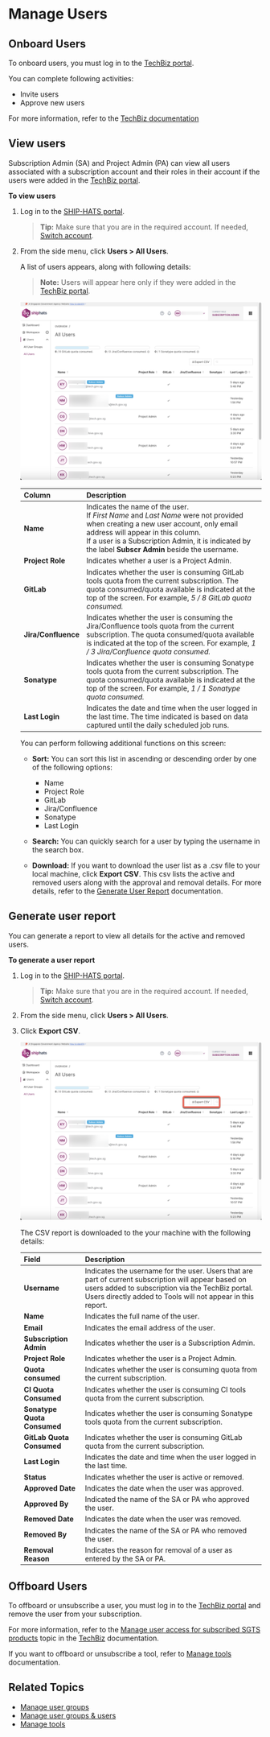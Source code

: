 # Manage Users



## Onboard Users

To onboard users, you must log in to the [TechBiz portal](https://portal.techbiz.suite.gov.sg/). 

You can complete following activities:
- Invite users
- Approve new users

For more information, refer to the [TechBiz documentation](https://docs.developer.tech.gov.sg/docs/techbiz-documentation/invite-users)

## View users

Subscription Admin (SA) and Project Admin (PA) can view all users associated with a subscription account and their roles in their account if the users were added in the [TechBiz portal](https://portal.techbiz.suite.gov.sg/).

**To view users**

1. Log in to the [SHIP-HATS portal](https://portal.ship.gov.sg/).  

   > **Tip:** Make sure that you are in the required account. If needed, [Switch account](manage-account).

1. From the side menu, click **Users > All Users**.  

   A list of users appears, along with following details:

   >**Note:** Users will appear here only if they were added in the [TechBiz portal](https://portal.techbiz.suite.gov.sg/).

   ![View all users](./images/users-all.png)

   |Column|Description|
   |---|---|
   **Name**|Indicates the name of the user. <br>If *First Name* and *Last Name* were not provided when creating a new user account, only email address will appear in this column.<br>If a user is a Subscription Admin, it is indicated by the label **Subscr Admin** beside the username.
   **Project Role**|Indicates whether a user is a Project Admin.
   **GitLab**|Indicates whether the user is consuming GitLab tools quota from the current subscription. The quota consumed/quota available is indicated at the top of the screen. For example, *5 / 8 GitLab quota consumed.* 
   **Jira/Confluence**| Indicates whether the user is consuming the Jira/Confluence tools quota from the current subscription. The quota consumed/quota available is indicated at the top of the screen. For example, *1 / 3 Jira/Confluence quota consumed.*
   **Sonatype**|Indicates whether the user is consuming Sonatype tools quota from the current subscription. The quota consumed/quota available is indicated at the top of the screen. For example, *1 / 1 Sonatype quota consumed.*
   **Last Login**|Indicates the date and time when the user logged in the last time. The time indicated is based on data captured until the daily scheduled job runs.

   <!--
   **Quota consumed**|Indicates whether the user is consuming quota from the current subscription. <ul><li>If user is not consuming quota of the subscription, a tag **free user**, appears beside the name. When you hover over the tag, you can view the billing subscription under which the quota is being consumed.</li></ul>   
   **Action**|Enables you to [Manage access](#manage-access) and [Remove User](#remove-users).
   -->

   You can perform following additional functions on this screen:
   - **Sort:** You can sort this list in ascending or descending order by one of the following options:
      - Name
      - Project Role
      - GitLab
      - Jira/Confluence
      - Sonatype
      - Last Login
    - **Search:** You can quickly search for a user by typing the username in the search box.

    - **Download:** If you want to download the user list as a .csv file to your local machine, click **Export CSV**. This csv lists the active and removed users along with the approval and removal details. For more details, refer to the [Generate User Report](#generate-user-report) documentation.


## Generate user report
You can generate a report to view all details for the active and removed users.

**To generate a user report**

1. Log in to the [SHIP-HATS portal](https://portal.ship.gov.sg/).   
   
   >**Tip:** Make sure that you are in the required account. If needed, [Switch account](manage-account).

1. From the side menu, click **Users > All Users**.

1. Click **Export CSV**.  

   ![Export CSV](./images/users-all-export-csv.png)

   The CSV report is downloaded to the your machine with the following details:

   |Field|Description|
   |---|---|
   **Username**|Indicates the username for the user. Users that are part of current subscription will appear based on users added to subscription via the TechBiz portal. Users directly added to Tools will not appear in this report.
   **Name**|Indicates the full name of the user.
   **Email**|Indicates the email address of the user.
   **Subscription Admin**|Indicates whether the user is a Subscription Admin. 
   **Project Role**|Indicates whether the user is a Project Admin.
   **Quota consumed**|Indicates whether the user is consuming quota from the current subscription.  
   **CI Quota Consumed**|Indicates whether the user is consuming CI tools quota from the current subscription. 
   **Sonatype Quota Consumed**|Indicates whether the user is consuming Sonatype tools quota from the current subscription. 
   **GitLab Quota Consumed**|Indicates whether the user is consuming GitLab quota from the current subscription. 
   **Last Login**|Indicates the date and time when the user logged in the last time.
   **Status**|Indicates whether the user is active or removed.
   **Approved Date**|Indicates the date when the user was approved.
   **Approved By**|Indicated the name of the SA or PA who approved the user.
   **Removed Date**| Indicates the date when the user was removed.
   **Removed By**|Indicates the name of the SA or PA who removed the user.
   **Removal Reason**|Indicates the reason for removal of a user as entered by the SA or PA.


## Offboard Users

To offboard or unsubscribe a user, you must log in to the [TechBiz portal](https://portal.techbiz.suite.gov.sg/) and remove the user from your subscription. 

For more information, refer to the [Manage user access for subscribed SGTS products](https://docs.developer.tech.gov.sg/docs/techbiz-documentation/manage-user-access-subscribed-sgts-products) topic in the [TechBiz](https://docs.developer.tech.gov.sg/docs/techbiz-documentation/) documentation. 

If you want to offboard or unsubscribe a tool, refer to [Manage tools](manage-tools) documentation. 

## Related Topics

- [Manage user groups](manage-user-groups)
- [Manage user groups & users](manage-user-groups-and-users) 
- [Manage tools](manage-tools)



<!--

## Manage access

### To manage access for a user

1. Log in to the [SHIP-HATS portal](https://portal.ship.gov.sg/).   
   Make sure that you are in the required account. If needed, refer to [Switch account](manage-account).

1. From the side menu, click **Users > All Users**.
1. Search for the user whose access you want to manage. 
1. From the **Action** column, click ![3 dots](./images/3_dot.png) corresponding to the user.  
1. Select **Manage Access**, and then select the tools that you want to enable for the user. Following options are available: 
   - **CI tools:** Select this option if the user is required to have access to Jira, Confluence, Bitbucket, Bamboo, pCloudy, SonarQube, Fortify SCA & WebInspect, Fortify on Demand, and Prisma Cloud services.
   - **SonaType tools:** Select this option if the user is required to have access to Nexus IQ and Nexus Repo Scan services.

1. Click **Proceed**.  
   A confirmation message appears, indicating that the user will receive an email regarding the change. 

   >**Notes:**
   >- You will be able to update access only if the numbers of users align with the approved tools quota for the users.
   >- The Proceed button is enabled only when there is a change to the existing selection.
   >- A PA or SA user will be able to update their own access.
   >- You will not be able to proceed if both the options are cleared.



## Reactivate users

If SHIP-HATS users are inactive for 60 consecutive days, their status changes from **normal user** to **sleeping user**. If the user continues to be inactive, from day 81 onwards an email notification is sent every day to the user until user becomes active (**normal user**) or until it reaches day 90.  

On day 91, if the user is still inactive on SHIP-HATS, user status changes from **sleeping user** to **suspended user**, indicated by a grey avatar.  -->

<!--SA and PA can reactivate a suspended user back to their account if required.-->

<!--
### To reactivate a user

If you are **a TechPass user**, the SA can raise a service request using the [TechPass Support form](https://form.gov.sg/#!/5f69797d0666cb0011cc59da). It will take 1-3 business days to process the service request.

If you are **not a TechPass user**, the SA or PA can complete the following steps to reactivate a user:

1. Log in to the [SHIP-HATS portal](https://portal.ship.gov.sg/).  
   Make sure that you are in the required account. If needed, refer to [Switch account](manage-account).  
1.  From the side menu, click **Users > All Users**.  
1. Search for the user to be reactivated and from the **Action** column, click ![3_dot](./images/3_dot.png) corresponding to the user.  -->
   
<!--   > **Tip:** Refer to [Viewing users](#view-users) to know how to search for users  
1. Choose **Reactivate User**. User, SAs and the requestor will be notified through an email about the reactivation.  

   >**Notes:**
   >- Though the reactivated user can log in using the existing credentials, we recommend reactivated users to reset their password. The email sent to the reactivated users includes the link to reset their password.  
   >- After a user has been reactivated, an email notification about this reactivation is sent to the requestor and the SAs.

## Remove users

We recommend Subscription Admin (SA) and Project Admin (PA) to periodically review the named users in their account, consumed user quota and remove users who are no longer required.

>**Notes:**
>- You can remove a user who does not have the Project Admin or Subscription Admin roles in the subscription account.
>- You can remove a user that is added to the billing subscription (quota consumed) only.
>- You can remove a user from a subscription if the user is not consuming quota from the current subscription (labeled as **free user**). However, you cannot remove a user consuming quota from current subscription if the user is also included in another subscription.
>- You cannot remove a user from a billing subscription (quota consumed) if the user is also added to another subscription (quota not consumed and labeled as **free user**). 

### To remove a user

1. Log in to the [SHIP-HATS portal](https://portal.ship.gov.sg/).   
Make sure that you are in the required account. If needed, refer to [Switch account](manage-account).
1. From the side menu, click **Users > All Users**.
1. Search for the user to be removed and from the **Action** column, click ![3_dot](./images/3_dot.png) corresponding to the user.
   >**Tip:** Refer to [View users](#view-users) to know how to search for users and to sort by **Quota Consumed**.
-->
   <!--<kbd>![remove_user](./images/remove-users-2.png ':size=100%')</kbd>-->
<!--
1. Choose **Remove User**.
-->



<!--
- [Manage access](#manage-access)
- [Reactivate users](#reactivate-users)
- [Remove users](#remove-users) 
-->